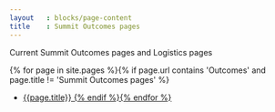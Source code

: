 ```yaml
---
layout   : blocks/page-content
title    : Summit Outcomes pages
---
```


Current Summit Outcomes pages and Logistics pages

{% for page in site.pages  %}{% if page.url contains 'Outcomes' and page.title != 'Summit Outcomes pages' %}
- <a href="{{ page.url}}">{{page.title}}
{% endif %}{% endfor %}




